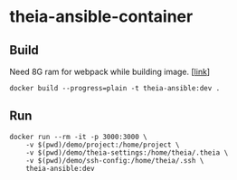 # theia-ansible-container

## Build

Need 8G ram for webpack while building image. [[link](https://github.com/jupyterhub/jupyterlab-hub/issues/44)]

```
docker build --progress=plain -t theia-ansible:dev .
```

## Run

```
docker run --rm -it -p 3000:3000 \
    -v $(pwd)/demo/project:/home/project \
    -v $(pwd)/demo/theia-settings:/home/theia/.theia \
    -v $(pwd)/demo/ssh-config:/home/theia/.ssh \
    theia-ansible:dev
```